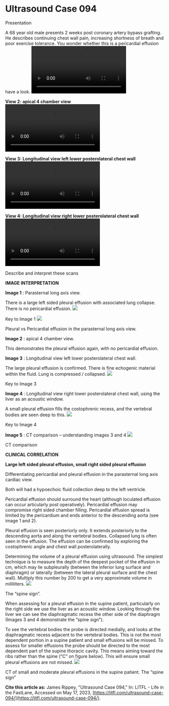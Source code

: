 # Ultrasound Case 094
Presentation


A 68 year old male presents 2 weeks post coronary artery bypass grafting. He describes continuing chest wall pain, increasing shortness of breath and poor exercise tolerance. You wonder whether this is a pericardial effusion have a look.
![](https://litfl.com/wp-content/uploads/2018/12/Ultrasound-Case-094-PSLX.mp4)

**View 2: apical 4 chamber view** 
![](https://litfl.com/wp-content/uploads/2018/12/Ultrasound-Case-094-2-AP-4-ch.mp4)

**View 3: Longitudinal view left lower posterolateral chest wall** 
![](https://litfl.com/wp-content/uploads/2018/12/Ultrasound-Case-094-3-Left-lower-zone.mp4)

**View 4: Longitudinal view right lower posterolateral chest wall** 
![](https://litfl.com/wp-content/uploads/2018/12/Ultrasound-Case-094-4-Right-lower-zone.mp4)

Describe and interpret these scans

**IMAGE INTERPRETATION** 



**Image 1** : Parasternal long axis view. 


There is a large left sided pleural effusion with associated lung collapse. There is no pericardial effusion. 
![](https://litfl.com/wp-content/uploads/2018/12/Ultrasound-Case-094-Key-to-Image-1.jpg)

Key to Image 1
![](https://litfl.com/wp-content/uploads/2018/12/Ultrasound-Case-094-Pleural-vs-pericardial-effusion.jpg)

Pleural vs Pericardial effusion in the parasternal long axis view. 



**Image 2** : apical 4 chamber view. 


This demonstrates the pleural effusion again, with no pericardial effusion. 



**Image 3** : Longitudinal view left lower posterolateral chest wall. 


The large pleural effusion is confirmed. There is fine echogenic material within the fluid. Lung is compressed / collapsed. 
![](https://litfl.com/wp-content/uploads/2018/12/Ultrasound-Case-094-Key-to-image-3.jpg)

Key to Image 3



**Image 4** : Longitudinal view right lower posterolateral chest wall, using the liver as an acoustic window. 


A small pleural effusion fills the costophrenic recess, and the vertebral bodies are seen deep to this. 
![](https://litfl.com/wp-content/uploads/2018/12/Ultrasound-Case-094-Key-to-image-4.jpg)

Key to Image 4



**Image 5** : CT comparison – understanding images 3 and 4
![](https://litfl.com/wp-content/uploads/2018/12/Ultrasound-Case-094CT-Key-to-Images-3-and-4.jpg)

CT comparison


**CLINICAL CORRELATION** 



**Large left sided pleural effusion, small right sided pleural effusion** 


Differentiating pericardial and pleural effusion in the parasternal long axis cardiac view. 


Both will had a hypoechoic fluid collection deep to the left ventricle. 


Pericardial effusion should surround the heart (although loculated effusion can occur articularly post operatively). Pericardial effusion may compromise right sided chamber filling. Pericardial effusion spread is limited by the pericardium and ends anterior to the descending aorta (see image 1 and 2). 


Pleural effusion is seen posteriorly only. It extends posteriorly to the descending aorta and along the vertebral bodies. Collapsed lung is often seen in the effusion. The effusion can be confirmed by exploring the costophrenic angle and chest wall posterolaterally. 


Determining the volume of a pleural effusion using ultrasound. The simplest technique is to measure the depth of the deepest pocket of the effusion in cm, which may lie subpleurally (between the inferior lung surface and diaphragm) or laterally (between the lateral pleural surface and the chest wall). Multiply this number by 200 to get a very approximate volume in milliliters. 
![](https://litfl.com/wp-content/uploads/2018/12/Ultrasound-Case-094-Measuring-pleural-effusion-volume.jpg)



The “spine sign”. 


When assessing for a pleural effusion in the supine patient, particularly on the right side we use the liver as an acoustic window. Looking through the liver we can see the diaphragmatic recess the other side of the diaphragm (Images 3 and 4 demonstrate the “spine sign”). 


To see the vertebral bodies the probe is directed medially, and looks at the diaphragmatic recess adjacent to the vertebral bodies. This is not the most dependent portion in a supine patient and small effusions will be missed. To assess for smaller effusions the probe should be directed to the most dependent part of the supine thoracic cavity. This means aiming toward the ribs rather than the spine (“C” on figure below). This will ensure small pleural effusions are not missed.
![](https://litfl.com/wp-content/uploads/2018/12/Ultrasound-Case-094-Spine-sign-explained.jpg)

CT of small and moderate pleural effusions in the supine patient. The “spine sign”

**Cite this article as:**  James Rippey, "Ultrasound Case 094," In: LITFL - Life in the FastLane, Accessed on May 17, 2023, [https://litfl.com/ultrasound-case-094/](https://litfl.com/ultrasound-case-094/).


